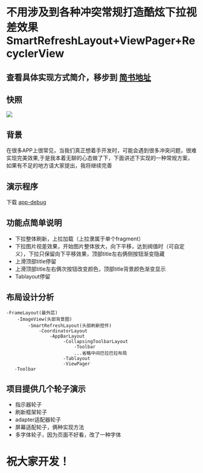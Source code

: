 # 不用涉及到各种冲突常规打造酷炫下拉视差效果SmartRefreshLayout+ViewPager+RecyclerView

## 查看具体实现方式简介，移步到 [简书地址](https://www.jianshu.com/p/d35b5fa37b26) 

## 快照
![](https://github.com/LPTim/Stop-master/blob/master/snapshot/snapshot.gif)

## 背景
在很多APP上很常见，当我们真正想着手开发时，可能会遇到很多冲突问题，很难实现完美效果,于是我本着无聊的心态做了下，下面讲述下实现的一种常规方案，如果有不足的地方请大家提出，我将继续完善

## 演示程序
下载 [app-debug](https://raw.githubusercontent.com/LPTim/Stop-master/master/apk/app-debug.apk)

## 功能点简单说明
- 下拉整体刷新，上拉加载（上拉隶属于单个fragment）
- 下拉图片视差效果，开始图片整体放大，向下平移，达到阀值时（可自定义），下拉只保留向下平移效果，顶部title左右俩侧按钮渐变隐藏
- 上滑顶部title停留
- 上滑顶部title左右俩次按钮改变颜色，顶部title背景颜色渐变显示
- Tablayout停留

## 布局设计分析
```
-FrameLayout(最外层)
    -ImageView(头部背景图)
        -SmartRefreshLayout(头部刷新控件)
            -CoordinatorLayout
                -AppBarLayout
                     -CollapsingToolbarLayout
                         -Toolbar
                         ...省略中间巴拉巴拉布局
                     -Tablayout
                     -ViewPager
   -Toolbar
```

## 项目提供几个轮子演示
- 指示器轮子 
- 刷新框架轮子
- adapter适配器轮子
- 屏幕适配轮子，俩种实现方法
- 多字体轮子，因为页面不好看，改了一种字体

# 祝大家开发！
